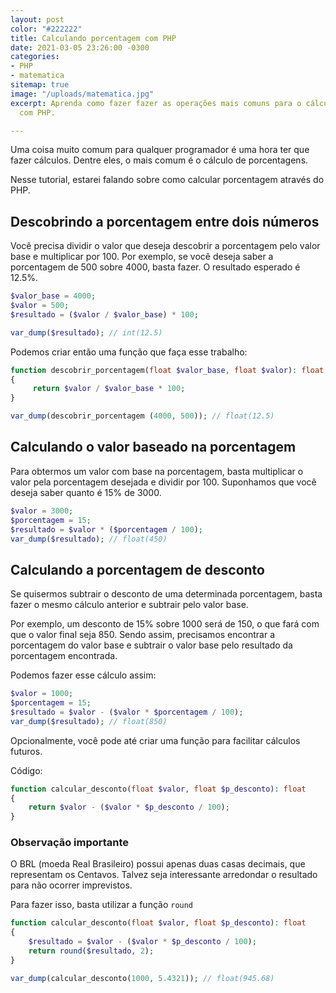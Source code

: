 ```yaml
---
layout: post
color: "#222222"
title: Calculando porcentagem com PHP
date: 2021-03-05 23:26:00 -0300
categories:
- PHP
- matematica
sitemap: true
image: "/uploads/matematica.jpg"
excerpt: Aprenda como fazer fazer as operações mais comuns para o cálculo de porcentagem
  com PHP.

---
```

Uma coisa muito comum para qualquer programador é uma hora ter que fazer cálculos. Dentre eles, o mais comum é o cálculo de porcentagens.

Nesse tutorial, estarei falando sobre como calcular porcentagem através do PHP.

## Descobrindo a porcentagem entre dois números

Você precisa dividir o valor que deseja descobrir a porcentagem pelo valor base e multiplicar por 100. Por exemplo, se você deseja saber a porcentagem de 500 sobre 4000, basta fazer. O resultado esperado é 12.5%.

```php
$valor_base = 4000;
$valor = 500;
$resultado = ($valor / $valor_base) * 100;

var_dump($resultado); // int(12.5)
```

Podemos criar então uma função que faça esse trabalho:

```php
function descobrir_porcentagem(float $valor_base, float $valor): float
{
     return $valor / $valor_base * 100;
}

var_dump(descobrir_porcentagem (4000, 500)); // float(12.5)
```

## Calculando o valor baseado na porcentagem

Para obtermos um valor com base na porcentagem, basta multiplicar o valor pela porcentagem desejada e dividir por 100.
Suponhamos que você deseja saber quanto é 15% de 3000.

```php
$valor = 3000;
$porcentagem = 15;
$resultado = $valor * ($porcentagem / 100);
var_dump($resultado); // float(450)
```

## Calculando a porcentagem de desconto

Se quisermos subtrair o desconto de uma determinada porcentagem, basta fazer o mesmo cálculo anterior e subtrair pelo valor base.

Por exemplo, um desconto de 15% sobre 1000 será de 150, o que fará com que o valor final seja 850. Sendo assim, precisamos encontrar a porcentagem do valor base e subtrair o valor base pelo resultado da porcentagem encontrada.

Podemos fazer esse cálculo assim:

```php
$valor = 1000;
$porcentagem = 15;
$resultado = $valor - ($valor * $porcentagem / 100);
var_dump($resultado); // float(850)
```

Opcionalmente, você pode até criar uma função para facilitar cálculos futuros.

Código:

```php
function calcular_desconto(float $valor, float $p_desconto): float 
{
    return $valor - ($valor * $p_desconto / 100); 
}
```

### Observação importante

O BRL (moeda Real Brasileiro) possui apenas duas casas decimais, que representam os Centavos. Talvez seja interessante arredondar o resultado para não ocorrer imprevistos.

Para fazer isso, basta utilizar a função `round`

```php
function calcular_desconto(float $valor, float $p_desconto): float 
{
    $resultado = $valor - ($valor * $p_desconto / 100);
    return round($resultado, 2);
}

var_dump(calcular_desconto(1000, 5.4321)); // float(945.68)
```